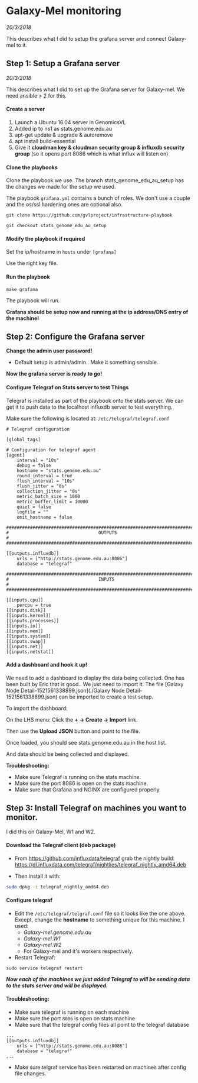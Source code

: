 # Galaxy-Mel monitoring

*20/3/2018*

This describes what I did to setup the grafana server and connect Galaxy-mel to it.

## Step 1: Setup a Grafana server

*20/3/2018*

This describes what I did to set up the Grafana server for Galaxy-mel. We need ansible > 2 for this.

#### Create a server

1. Launch a Ubuntu 16.04 server in GenomicsVL
1. Added ip to ns1 as stats.genome.edu.au
1. apt-get update & upgrade & autoremove
1. apt install build-essential
1. Give it **cloudman key & cloudman security group & influxdb security group** (so it opens port 8086 which is what influx will listen on)

#### Clone the playbooks

Clone the playbook we use. The branch stats_genome_edu_au_setup has the changes we made for the setup we used.

The playbook `grafana.yml` contains a bunch of roles. We don't use a couple and the os/ssl hardening ones are optional also.

```
git clone https://github.com/gvlproject/infrastructure-playbook

git checkout stats_genome_edu_au_setup
```

#### Modify the playbook if required

Set the ip/hostname in `hosts` under `[grafana]`

Use the right key file.

#### Run the playbook

```
make grafana
```

The playbook will run.

**Grafana should be setup now and running at the ip address/DNS entry of the machine!**

## Step 2: Configure the Grafana server

**Change the admin user password!**

* Default setup is admin/admin.. Make it something sensible.

**Now the grafana server is ready to go!**


#### Configure Telegraf on Stats server to test Things

Telegraf is installed as part of the playbook onto the stats server. We can get it to push data to the localhost influxdb server to test everything.

Make sure the following is located at: `/etc/telegraf/telegraf.conf`

```
# Telegraf configuration

[global_tags]

# Configuration for telegraf agent
[agent]
    interval = "10s"
    debug = false
    hostname = "stats.genome.edu.au"
    round_interval = true
    flush_interval = "10s"
    flush_jitter = "0s"
    collection_jitter = "0s"
    metric_batch_size = 1000
    metric_buffer_limit = 10000
    quiet = false
    logfile = ""
    omit_hostname = false

###############################################################################
#                                  OUTPUTS                                    #
###############################################################################

[[outputs.influxdb]]
    urls = ["http://stats.genome.edu.au:8086"]
    database = "telegraf"

###############################################################################
#                                  INPUTS                                     #
###############################################################################

[[inputs.cpu]]
    percpu = true
[[inputs.disk]]
[[inputs.kernel]]
[[inputs.processes]]
[[inputs.io]]
[[inputs.mem]]
[[inputs.system]]
[[inputs.swap]]
[[inputs.net]]
[[inputs.netstat]]
```
#### Add a dashboard and hook it up!

We need to add a dashboard to display the data being collected. One has been built by Eric that is good.. We just need to import it. The file [Galaxy Node Detail-1521561338899.json](./Galaxy Node Detail-1521561338899.json) can be imported to create a test setup.

To import the dashboard:

On the LHS menu: Click the **+ -> Create -> Import** link.

Then use the **Upload JSON** button and point to the file.

Once loaded, you should see stats.genome.edu.au in the host list.

And data should be being collected and displayed.

**Troubleshooting:**
- Make sure Telegraf is running on the stats machine.
- Make sure the port 8086 is open on the stats machine.
- Make sure that Grafana and NGINX are configured properly.

## Step 3: Install Telegraf on machines you want to monitor.

I did this on Galaxy-Mel, W1 and W2.

#### Download the Telegraf client (deb package)

- From https://github.com/influxdata/telegraf grab the nightly build: https://dl.influxdata.com/telegraf/nightlies/telegraf_nightly_amd64.deb

- Then install it with:

```bash
sudo dpkg -i telegraf_nightly_amd64.deb

```

#### Configure telegraf

* Edit the `/etc/telegraf/telgraf.conf` file so it looks like the one above. Except, change the **hostname** to something unique for this machine. I used:
    * *Galaxy-mel.genome.edu.au*
    * *Galaxy-mel.W1*
    * *Galaxy-mel.W2*
    * For Galaxy-mel and it's workers respectively.
* Restart Telegraf:
```
sudo service telegraf restart
```


***Now each of the machines we just added Telegraf to will be sending data to the stats server and will be displayed.***

#### Troubleshooting:

* Make sure telegraf is running on each machine
* Make sure the port `8086` is open on stats machine
* Make sure that the telegraf config files all point to the telegraf database
```
...
[[outputs.influxdb]]
    urls = ["http://stats.genome.edu.au:8086"]
    database = "telegraf"
...
```
* Make sure telgraf service has been restarted on machines after config file changes.
